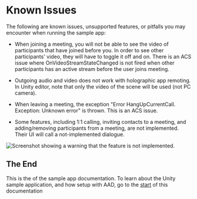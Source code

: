 # Known Issues

The following are known issues, unsupported features, or pitfalls you may encounter when running the sample app:

* When joining a meeting, you will not be able to see the video of participants that have joined before you. In order to see other participants' video, they will have to toggle it off and on. There is an ACS issue where OnVideoStreamStateChanged is not fired when other participants has an active stream before the user joins meeting. 

* Outgoing audio and video does not work with holographic app remoting. In Unity editor, note that only the video of the scene will be used (not PC camera). 

* When leaving a meeting, the exception "Error HangUpCurrentCall. Exception: Unknown error" is thrown. This is an ACS issue.

* Some features, including 1:1 calling, inviting contacts to a meeting, and adding/removing participants from a meeting, are not implemented. Their UI will call a not-implemented dialogue.

![Screenshot showing a warning that the feature is not implemented.](./images/not-implemented.png)

## The End

 This is the of the sample app documentation. To learn about the Unity sample application, and how setup with
 AAD, go to the [start](./azure-function-setup-1.md#multi-tenant-accounts-and-communication-services) of this documentation

